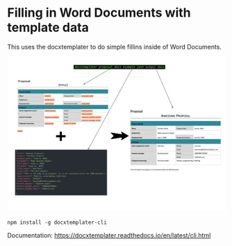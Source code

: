 # Filling in Word Documents with template data

This uses the docxtemplater to do simple fillins inside of Word Documents. 

![](docxtemplate.png)

```
npm install -g docxtemplater-cli
```

Documentation: https://docxtemplater.readthedocs.io/en/latest/cli.html


